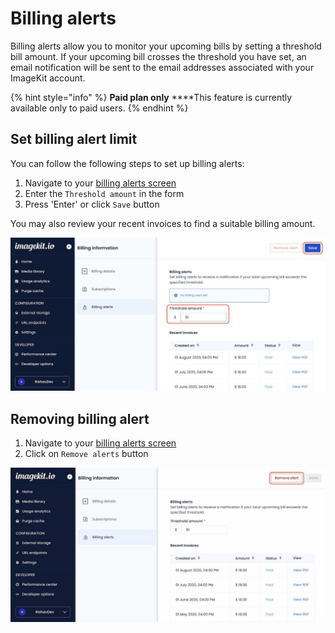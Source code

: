 # Billing alerts

Billing alerts allow you to monitor your upcoming bills by setting a threshold bill amount. If your upcoming bill crosses the threshold you have set, an email notification will be sent to the email addresses associated with your ImageKit account.

{% hint style="info" %}
**Paid plan only**
****This feature is currently available only to paid users.
{% endhint %}

## Set billing alert limit

You can follow the following steps to set up billing alerts:

1. Navigate to your [billing alerts screen](https://imagekit.io/dashboard/billing/alerts)
2. Enter the `Threshold amount` in the form
3. Press 'Enter' or click `Save` button

You may also review your recent invoices to find a suitable billing amount.

![set-billing-alert-screenshot](<../.gitbook/assets/set-billing-alert.jpg>)

## Removing billing alert

1. Navigate to your [billing alerts screen](https://imagekit.io/dashboard/billing/alerts)
2. Click on `Remove alerts` button

![remove-billing-alert-screenshot](<../.gitbook/assets/remove-billing-alert.jpg>)
